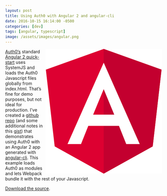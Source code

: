 ```yaml
---
layout: post
title: Using Auth0 with Angular 2 and angular-cli
date: 2016-10-15 16:14:00 -0500
categories: [dev]
tags: [angular, typescript]
image: /assets/images/angular.png
---
```


<img src="/assets/images/angular.png" align="right">[Auth0‘s](https://auth0.com/) standard [Angular 2 quick-start](https://auth0.com/docs/quickstart/spa/angular2) uses SystemJS and loads the Auth0 Javascript files globally from index.html. That’s fine for demo purposes, but not ideal for production. I’ve created a [github repo](https://github.com/keathmilligan/angular2-cli-auth0-example) (and some additional notes in this [gist](https://gist.github.com/keathmilligan/92004bfb15d63f6989eb3ca738bd951f)) that demonstrates using Auth0 with an Angular 2 app generated with [angular-cli](https://github.com/angular/angular-cli). This example loads Auth0 as modules and lets Webpack bundle it with the rest of your Javascript.
<!--more-->

[Download the source](https://github.com/keathmilligan/angular2-cli-auth0-example).
